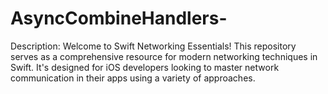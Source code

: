 # AsyncCombineHandlers-
Description: Welcome to Swift Networking Essentials! This repository serves as a comprehensive resource for modern networking techniques in Swift. It's designed for iOS developers looking to master network communication in their apps using a variety of approaches.
